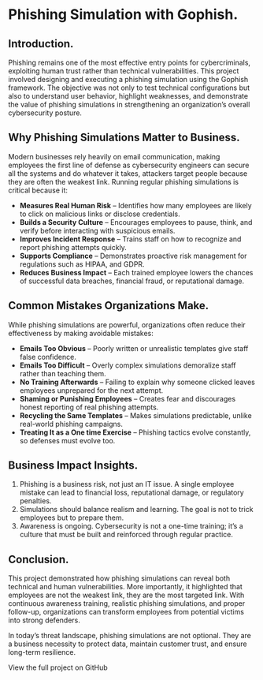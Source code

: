# Phishing Simulation with Gophish. 


## Introduction. 


Phishing remains one of the most effective entry points for cybercriminals, exploiting human trust rather than technical vulnerabilities. This project involved designing and executing a phishing simulation using the Gophish framework. The objective was not only to test technical configurations but also to understand user behavior, highlight weaknesses, and demonstrate the value of phishing simulations in strengthening an organization’s overall cybersecurity posture.  

## Why Phishing Simulations Matter to Business. 


Modern businesses rely heavily on email communication, making employees the first line of defense as cybersecurity engineers can secure all the systems and do whatever it takes, attackers target people because they are often the weakest link. Running regular phishing simulations is critical because it:  


- **Measures Real Human Risk** – Identifies how many employees are likely to click on malicious links or disclose credentials.  
- **Builds a Security Culture** – Encourages employees to pause, think, and verify before interacting with suspicious emails.  
- **Improves Incident Response** – Trains staff on how to recognize and report phishing attempts quickly.  
- **Supports Compliance** – Demonstrates proactive risk management for regulations such as HIPAA, and GDPR.  
- **Reduces Business Impact** – Each trained employee lowers the chances of successful data breaches, financial fraud, or reputational damage.  


## Common Mistakes Organizations Make. 


While phishing simulations are powerful, organizations often reduce their effectiveness by making avoidable mistakes:  


- **Emails Too Obvious** – Poorly written or unrealistic templates give staff false confidence.  
- **Emails Too Difficult** – Overly complex simulations demoralize staff rather than teaching them.  
- **No Training Afterwards** – Failing to explain why someone clicked leaves employees unprepared for the next attempt.  
- **Shaming or Punishing Employees** – Creates fear and discourages honest reporting of real phishing attempts.  
- **Recycling the Same Templates** – Makes simulations predictable, unlike real-world phishing campaigns.  
- **Treating It as a One time Exercise** – Phishing tactics evolve constantly, so defenses must evolve too.  



## Business Impact Insights. 


1. Phishing is a business risk, not just an IT issue. A single employee mistake can lead to financial loss, reputational damage, or regulatory penalties.  
2. Simulations should balance realism and learning. The goal is not to trick employees but to prepare them.  
3. Awareness is ongoing. Cybersecurity is not a one-time training; it’s a culture that must be built and reinforced through regular practice.   


## Conclusion.    


This project demonstrated how phishing simulations can reveal both technical and human vulnerabilities. More importantly, it highlighted that employees are not the weakest link, they are the most targeted link. With continuous awareness training, realistic phishing simulations, and proper follow-up, organizations can transform employees from potential victims into strong defenders.  


In today’s threat landscape, phishing simulations are not optional. They are a business necessity to protect data, maintain customer trust, and ensure long-term resilience.   







View the full project on GitHub